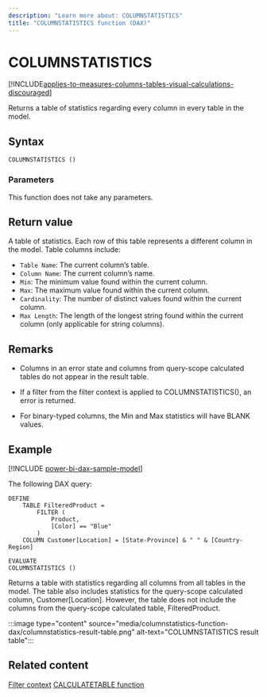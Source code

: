```yaml
---
description: "Learn more about: COLUMNSTATISTICS"
title: "COLUMNSTATISTICS function (DAX)"
---
```

# COLUMNSTATISTICS

[!INCLUDE[applies-to-measures-columns-tables-visual-calculations-discouraged](includes/applies-to-measures-columns-tables-visual-calculations-discouraged.md)]

Returns a table of statistics regarding every column in every table in the model.

## Syntax

```dax
COLUMNSTATISTICS ()
```

### Parameters

This function does not take any parameters.

## Return value

A table of statistics. Each row of this table represents a different column in the model. Table columns include:

- `Table Name`: The current column’s table.
- `Column Name`: The current column’s name.
- `Min`: The minimum value found within the current column.
- `Max`: The maximum value found within the current column.
- `Cardinality`: The number of distinct values found within the current column.
- `Max Length`: The length of the longest string found within the current column (only applicable for string columns).

## Remarks

- Columns in an error state and columns from query-scope calculated tables do not appear in the result table.

- If a filter from the filter context is applied to COLUMNSTATISTICS(), an error is returned.

- For binary-typed columns, the Min and Max statistics will have BLANK values.

## Example

[!INCLUDE [power-bi-dax-sample-model](includes/power-bi-dax-sample-model.md)]

The following DAX query:

```dax
DEFINE
    TABLE FilteredProduct =
        FILTER (
            Product,
            [Color] == "Blue"
        )
    COLUMN Customer[Location] = [State-Province] & " " & [Country-Region]

EVALUATE
COLUMNSTATISTICS ()

```

Returns a table with statistics regarding all columns from all tables in the model. The table also includes statistics for the query-scope calculated column, Customer[Location]. However, the table does not include the columns from the query-scope calculated table, FilteredProduct.

:::image type="content" source="media/columnstatistics-function-dax/columnstatistics-result-table.png" alt-text="COLUMNSTATISTICS result table":::

## Related content

[Filter context](dax-overview.md#filter-context)
[CALCULATETABLE function](calculatetable-function-dax.md)
